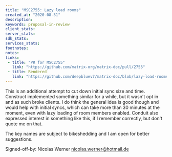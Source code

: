 ```yaml
---
title: "MSC2755: Lazy load rooms"
created_at: "2020-08-31"
description:
keywords: proposal-in-review
client_stats:
server_stats:
sdk_stats:
services_stats:
footnotes:
notes:
links:
 - title: "PR for MSC2755"
   link: "https://github.com/matrix-org/matrix-doc/pull/2755"
 - title: Rendered
   link: "https://github.com/deepbluev7/matrix-doc/blob/lazy-load-rooms/proposals/2755-lazy-load-rooms.md"
---
```


This is an additional attempt to cut down initial sync size and time. Construct implemented something similar for a while, but it wasn't opt in and as such broke clients. I do think the general idea is good though and would help with initial syncs, which can take more than 30 minutes at the moment, even with lazy loading of room members enabled. Conduit also expressed interest in something like this, if I remember correctly, but don't quote me on that.

The key names are subject to bikeshedding and I am open for better suggestions.

Signed-off-by: Nicolas Werner <nicolas.werner@hotmail.de>
